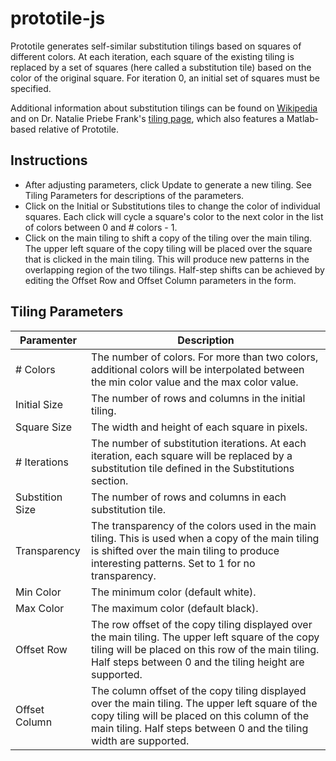 # prototile-js

Prototile generates self-similar substitution tilings based on squares of different colors.
At each iteration, each square of the existing tiling is replaced by a set of squares
(here called a substitution tile) based on the color of the original square.
For iteration 0, an initial set of squares must be specified.

Additional information about substitution tilings can be found on
[Wikipedia][1] and on Dr. Natalie Priebe Frank's [tiling page][2], which also
features a Matlab-based relative of Prototile.

[1]: http://en.wikipedia.org/wiki/Substitution_tiling
[2]: https://pages.vassar.edu/nafrank/tiling-art/

## Instructions

* After adjusting parameters, click Update to generate a new tiling.
See Tiling Parameters for descriptions of the parameters.
* Click on the Initial or Substitutions tiles to change the color of individual squares.
Each click will cycle a square's color to the next color in the list of colors between 0 and # colors - 1.
* Click on the main tiling to shift a copy of the tiling over the main tiling.
The upper left square of the copy tiling will be placed over the square that is clicked in the main tiling.
This will produce new patterns in the overlapping region of the two tilings.
Half-step shifts can be achieved by editing the Offset Row and Offset Column parameters in the form.

## Tiling Parameters

| Paramenter      | Description     |
| --------------- | --------------- |
| \# Colors       | The number of colors. For more than two colors, additional colors will be interpolated between the min color value and the max color value. |
| Initial Size    | The number of rows and columns in the initial tiling. |
| Square Size     | The width and height of each square in pixels. |
| \# Iterations   | The number of substitution iterations. At each iteration, each square will be replaced by a substitution tile defined in the Substitutions section. |
| Substition Size | The number of rows and columns in each substitution tile. |
| Transparency    | The transparency of the colors used in the main tiling. This is used when a copy of the main tiling is shifted over the main tiling to produce interesting patterns. Set to 1 for no transparency. |
| Min Color       | The minimum color (default white). |
| Max Color       | The maximum color (default black). |
| Offset Row      | The row offset of the copy tiling displayed over the main tiling. The upper left square of the copy tiling will be placed on this row of the main tiling. Half steps between 0 and the tiling height are supported. |
| Offset Column   | The column offset of the copy tiling displayed over the main tiling. The upper left square of the copy tiling will be placed on this column of the main tiling. Half steps between 0 and the tiling width are supported. |
